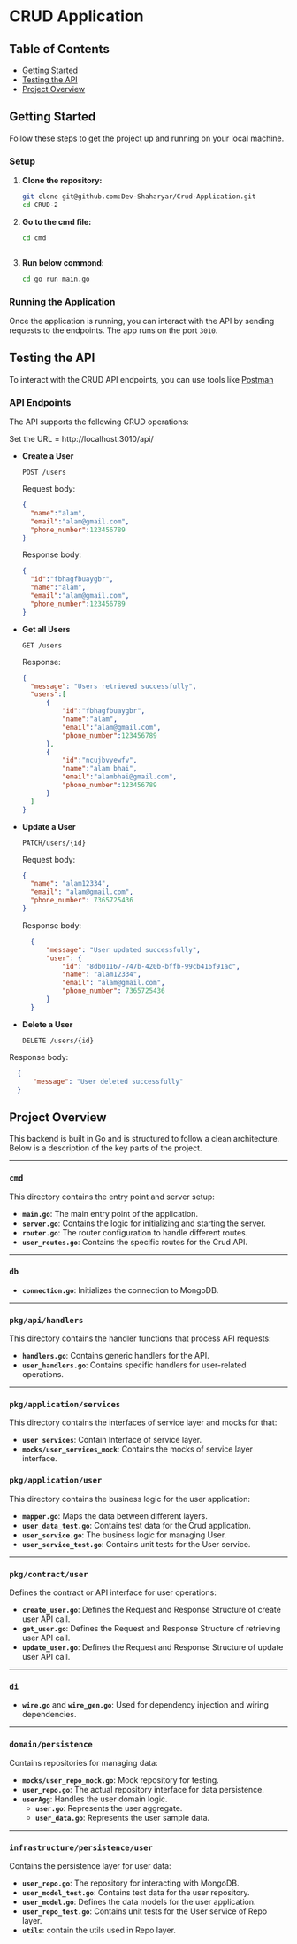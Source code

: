 # CRUD Application

## Table of Contents

- [Getting Started](#getting-started)
- [Testing the API](#Testing-the-API)
- [Project Overview](#project-overview)



## Getting Started

Follow these steps to get the project up and running on your local machine.

### Setup

1. **Clone the repository:**

   ```bash
   git clone git@github.com:Dev-Shaharyar/Crud-Application.git
   cd CRUD-2
   

2. **Go to the cmd file:**
   ```bash
   cd cmd



3. **Run below commond:**
   ```bash
   cd go run main.go
   ```



### Running the Application

Once the application is running, you can interact with the API by sending requests to the endpoints. The app runs on the  port `3010`.


## Testing the API

To interact with the CRUD API endpoints, you can use tools like [Postman](https://www.postman.com/)


### API Endpoints

The API supports the following CRUD operations:
    
Set the URL = http://localhost:3010/api/

- **Create a User**

  `POST /users`
  
  Request body:
  ```json
  {
    "name":"alam",
    "email":"alam@gmail.com",
    "phone_number":123456789
  }
  ```

  Response body:
  ```json
  {
    "id":"fbhagfbuaygbr",
    "name":"alam",
    "email":"alam@gmail.com",
    "phone_number":123456789
  }
  ```



- **Get all Users**
  
  `GET /users`

  Response:
  ```json
  {
    "message": "Users retrieved successfully",
    "users":[
        {
            "id":"fbhagfbuaygbr",
            "name":"alam",
            "email":"alam@gmail.com",
            "phone_number":123456789
        },
        {
            "id":"ncujbvyewfv",
            "name":"alam bhai",
            "email":"alambhai@gmail.com",
            "phone_number":123456789
        }
    ]
  }
  ```

- **Update a User**
  
  `PATCH/users/{id}`
  
  Request body:
  ```json
  {
    "name": "alam12334",
    "email": "alam@gmail.com",
    "phone_number": 7365725436
  }
  ```

  Response body:
  ```json
    {
        "message": "User updated successfully",
        "user": {
            "id": "8db01167-747b-420b-bffb-99cb416f91ac",
            "name": "alam12334",
            "email": "alam@gmail.com",
            "phone_number": 7365725436
        }
    }  
    ```

- **Delete a User**

  `DELETE /users/{id}`

Response body:
  ```json
    {
        "message": "User deleted successfully"
    }
```



## Project Overview
This backend is built in Go and is structured to follow a clean architecture. Below is a description of the key parts of the project.

---

### `cmd`
This directory contains the entry point and server setup:
- **`main.go`**: The main entry point of the application.
- **`server.go`**: Contains the logic for initializing and starting the server.
- **`router.go`**: The router configuration to handle different routes.
- **`user_routes.go`**: Contains the specific routes for the Crud API.

---

### `db`
- **`connection.go`**: Initializes the connection to MongoDB.

---

### `pkg/api/handlers`
This directory contains the handler functions that process API requests:
- **`handlers.go`**: Contains generic handlers for the API.
- **`user_handlers.go`**: Contains specific handlers for user-related operations.

---

### `pkg/application/services`
This directory contains the interfaces of service layer and mocks for that:
- **`user_services`**: Contain Interface of service layer.
- **`mocks/user_services_mock`**: Contains the mocks of service layer interface.


### `pkg/application/user`
This directory contains the business logic for the user application:
- **`mapper.go`**: Maps the data between different layers.
- **`user_data_test.go`**: Contains test data for the Crud application.
- **`user_service.go`**: The business logic for managing User.
- **`user_service_test.go`**: Contains unit tests for the User service.


---

### `pkg/contract/user`
Defines the contract or API interface for user operations:
- **`create_user.go`**: Defines the Request and Response Structure of create user API call.
- **`get_user.go`**: Defines the Request and Response Structure of retrieving user API call.
- **`update_user.go`**: Defines the Request and Response Structure of update user API call.
---

### `di`
- **`wire.go`** and **`wire_gen.go`**: Used for dependency injection and wiring dependencies.

---

### `domain/persistence`
Contains repositories for managing data:
- **`mocks/user_repo_mock.go`**: Mock repository for testing.
- **`user_repo.go`**: The actual repository interface for data persistence.
- **`userAgg`**: Handles the user domain logic.
  - **`user.go`**: Represents the user aggregate.
  - **`user_data.go`**: Represents the user sample data.

---

### `infrastructure/persistence/user`
Contains the persistence layer for user data:
- **`user_repo.go`**: The repository for interacting with MongoDB.
- **`user_model_test.go`**: Contains test data for the user repository.
- **`user_model.go`**: Defines the data models for the user application.
- **`user_repo_test.go`**: Contains unit tests for the User service of Repo layer.
- **`utils`**: contain the utils used in Repo layer.

